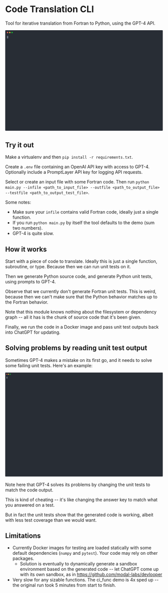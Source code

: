 # Code Translation CLI

Tool for iterative translation from Fortran to Python, using the GPT-4 API. 

![Demo of code translation CLI](demos/demo.svg)

## Try it out

Make a virtualenv and then `pip install -r requirements.txt`.

Create a `.env` file containing an OpenAI API key with access to GPT-4. Optionally include a PromptLayer API key for logging API requests.  

Select or create an input file with some Fortran code. Then run `python main.py --infile <path_to_input_file> --outfile <path_to_output_file> --testfile <path_to_output_test_file>`. 

Some notes: 
- Make sure your `infile` contains valid Fortran code, ideally just a single function. 
- If you run `python main.py` by itself the tool defaults to the demo (sum two numbers). 
- GPT-4 is quite slow. 

## How it works

Start with a piece of code to translate. Ideally this is just a single function, subroutine, or type. Because then we can run unit tests on it. 

Then we generate Python source code, and generate Python unit tests, using prompts to GPT-4. 

Observe that we currently don't generate Fortran unit tests. This is weird, because then we can't make sure that the Python behavior matches up to the Fortran behavior. 

Note that this module knows nothing about the filesystem or dependency graph -- all it has is the chunk of source code that it's been given. 

Finally, we run the code in a Docker image and pass unit test outputs back into ChatGPT for updating. 

## Solving problems by reading unit test output

Sometimes GPT-4 makes a mistake on its first go, and it needs to solve some failing unit tests. Here's an example:

![Demo where GPT-4 solves its own problems](demos/ci_func_demo.svg)

Note here that GPT-4 solves its problems by changing the unit tests to match the code output.  

This is kind of cheating -- it's like changing the answer key to match what you answered on a test. 

But in fact the unit tests show that the generated code is working, albeit with less test coverage than we would want. 

## Limitations

- Currently Docker images for testing are loaded statically with some default dependencies (`numpy` and `pytest`). Your code may rely on other packages. 
  - Solution is eventually to dynamically generate a sandbox environment based on the generated code -- let ChatGPT come up with its own sandbox, as in https://github.com/modal-labs/devlooper
- Very slow for any sizable functions. The ci_func demo is 4x sped up -- the original run took 5 minutes from start to finish. 

